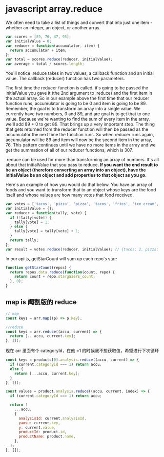 # javascript array.reduce

We often need to take a list of things and convert that into just one item - whether an integer, an object, or another array.

```javascript
var scores = [89, 76, 47, 95];
var initialValue = 0;
var reducer = function(accumulator, item) {
  return accumulator + item;
};
var total = scores.reduce(reducer, initialValue);
var average = total / scores.length;
```

You'll notice .reduce takes in two values, a callback function and an initial value. The callback (reducer) function has two parameters.

The first time the reducer function is called, it's going to be passed the initialValue you gave it (the 2nd argument to .reduce) and the first item in the actual array. So in our example above the first time that our reducer function runs, accumulator is going to be 0 and item is going to be 89. Remember, the goal is to transform an array into a single value. We currently have two numbers, 0 and 89, and are goal is to get that to one value. Because we're wanting to find the sum of every item in the array, we'll add 89 + 0 to get 89. That brings up a very important step. The thing that gets returned from the reducer function will then be passed as the accumulator the next time the function runs. So when reducer runs again, accumulator will be 89 and item will now be the second item in the array, 76. This pattern continues until we have no more items in the array and we get the summation of all of our reducer functions, which is 307.

.reduce can be used for more than transforming an array of numbers. It's all about that initialValue that you pass to reduce. **If you want the end result to be an object (therefore converting an array into an object), have the initialValue be an object and add properties to that object as you go**.

Here's an example of how you would do that below. You have an array of foods and you want to transform that to an object whose keys are the food itself and whose values are how many votes that food received.

```javascript
var votes = ['tacos', 'pizza', 'pizza', 'tacos', 'fries', 'ice cream', 'ice cream', 'pizza'];
var initialValue = {};
var reducer = function(tally, vote) {
  if (!tally[vote]) {
    tally[vote] = 1;
  } else {
    tally[vote] = tally[vote] + 1;
  }
  return tally;
};
var result = votes.reduce(reducer, initialValue); // {tacos: 2, pizza: 3, fries: 1, ice cream: 2}
```

In our api.js, getStarCount will sum up each repo's star:

```jsx
function getStarCount(repos) {
  return repos.data.reduce(function(count, repo) {
    return count + repo.stargazers_count;
  }, 0);
}
```

## map is 阉割版的 reduce

```javascript
// map
const keys = arr.map((p) => p.key);

//reduce
const keys = arr.reduce((accu, current) => {
  return [...accu, current.key];
}, []);
```

现在 arr 里面有个 categoryId，在他 =1 的时候我不想获取值，希望进行下次循环

```javascript
const keys = products[0].analysis.reduce((accu, current) => {
  if (current.categoryId === 1) return accu;
  else {
    return [...accu, current.key];
  }
}, []);

const values = product.analysis.reduce((accu, current, index) => {
  if (current.categoryId === 1) return accu;

  return [
    ...accu,
    {
      analysisId: current.analysisId,
      yaosu: current.key,
      y: current.value,
      productId: product.id,
      productName: product.name,
    },
  ];
}, []);
```
